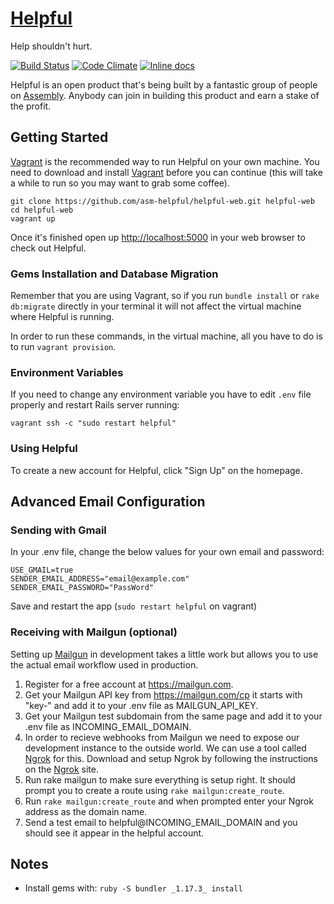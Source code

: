# [Helpful](http://helpful.io)

Help shouldn't hurt.

[![Build Status](https://travis-ci.org/asm-helpful/helpful-web.png?branch=master)](https://travis-ci.org/asm-helpful/helpful-web)
[![Code Climate](https://codeclimate.com/github/support-foo/web.png)](https://codeclimate.com/github/support-foo/web)
[![Inline docs](http://inch-ci.org/github/asm-helpful/helpful-web.png)](http://inch-ci.org/github/asm-helpful/helpful-web)

Helpful is an open product that's being built by a fantastic group of people on [Assembly](https://assemblymade.com/helpful). Anybody can join in building this product and earn a stake of the profit.

## Getting Started

[Vagrant](http://vagrantup.com) is the recommended way to run Helpful on your own machine. You need to download and install [Vagrant](http://vagrantup.com/downloads) before you can continue (this will take a while to run so you may want to grab some coffee).

    git clone https://github.com/asm-helpful/helpful-web.git helpful-web
    cd helpful-web
    vagrant up

Once it's finished open up [http://localhost:5000](http://localhost:5000) in your web browser to check out Helpful.

### Gems Installation and Database Migration

Remember that you are using Vagrant, so if you run `bundle install` or `rake db:migrate` directly in your terminal it will not affect the virtual machine where Helpful is running.

In order to run these commands, in the virtual machine, all you have to do is to run `vagrant provision`.

### Environment Variables

If you need to change any environment variable you have to edit `.env` file properly and restart Rails server running:

    vagrant ssh -c "sudo restart helpful"

### Using Helpful

To create a new account for Helpful, click "Sign Up" on the homepage.

## Advanced Email Configuration

### Sending with Gmail

In your .env file, change the below values for your own email and
password:

    USE_GMAIL=true
    SENDER_EMAIL_ADDRESS="email@example.com"
    SENDER_EMAIL_PASSWORD="PassWord"

Save and restart the app (`sudo restart helpful` on vagrant)

### Receiving with Mailgun (optional)

Setting up [Mailgun](http://mailgun.com) in development takes a little work but allows you to use the
actual email workflow used in production.

1. Register for a free account at https://mailgun.com.
2. Get your Mailgun API key from https://mailgun.com/cp it starts with "key-"
   and add it to your .env file as MAILGUN_API_KEY.
3. Get your Mailgun test subdomain from the same page and add it to your .env
   file as INCOMING_EMAIL_DOMAIN.
4. In order to recieve webhooks from Mailgun we need to expose our development
   instance to the outside world. We can use a tool called
   [Ngrok](http://ngrok.com) for this. Download and setup Ngrok by following the
   instructions on the [Ngrok](http://ngrok.com) site.
5. Run rake mailgun to make sure everything is setup right. It should prompt you
   to create a route using `rake mailgun:create_route`.
6. Run `rake mailgun:create_route` and when prompted enter your Ngrok address
   as the domain name.
7. Send a test email to helpful@INCOMING_EMAIL_DOMAIN and you should see it
   appear in the helpful account.

## Notes

- Install gems with: `ruby -S bundler _1.17.3_ install`
